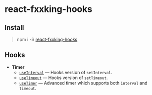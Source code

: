 # react-fxxking-hooks


## Install

> npm i -S [react-fxxking-hooks](https://www.npmjs.com/package/react-fxxking-hooks)


## Hooks

- **Timer**
    - [`useInterval`](./src/useInterval.ts) &mdash; Hooks version of `setInterval`.
    - [`useTimeout`](./src/useTimeout.ts) &mdash; Hooks version of `setTimeout`.
    - [`useTimer`](./src/useTimer.ts) &mdash; Advanced timer which supports both `interval` and `timeout`.
